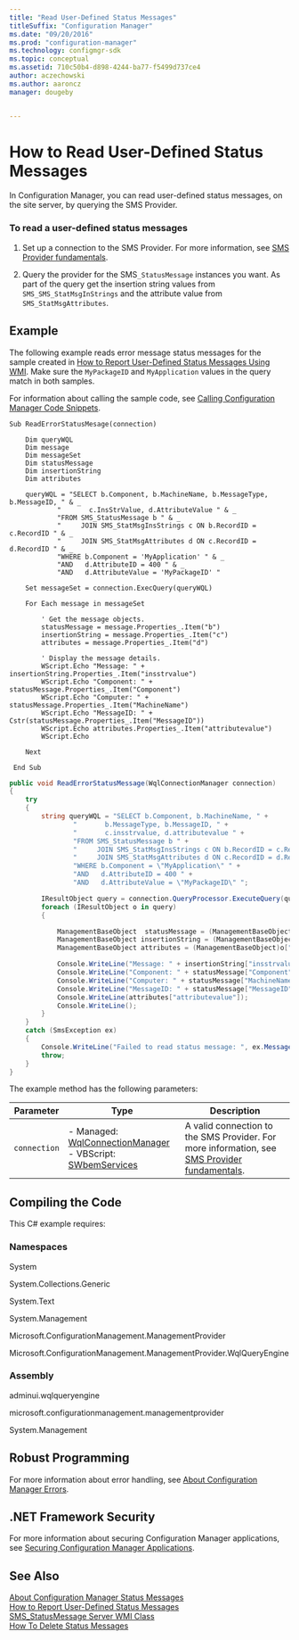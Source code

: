 ```yaml
---
title: "Read User-Defined Status Messages"
titleSuffix: "Configuration Manager"
ms.date: "09/20/2016"
ms.prod: "configuration-manager"
ms.technology: configmgr-sdk
ms.topic: conceptual
ms.assetid: 710c50b4-d898-4244-ba77-f5499d737ce4
author: aczechowski
ms.author: aaroncz
manager: dougeby


---
```

# How to Read User-Defined Status Messages
In Configuration Manager, you can read user-defined status messages, on the site server, by querying the SMS Provider.  

### To read a user-defined status messages  

1.  Set up a connection to the SMS Provider. For more information, see [SMS Provider fundamentals](../../understand/sms-provider-fundamentals.md).  

2.  Query the provider for the SMS`_StatusMessage` instances you want. As part of the query get the insertion string values from `SMS_SMS_StatMsgInStrings` and the attribute value from `SMS_StatMsgAttributes`.  

## Example  
 The following example reads error message status messages for the sample created in [How to Report User-Defined Status Messages Using WMI](../../../../develop/core/servers/manage/how-to-report-user-defined-status-messages.md). Make sure the `MyPackageID` and `MyApplication` values in the query match in both samples.  

 For information about calling the sample code, see [Calling Configuration Manager Code Snippets](../../../../develop/core/understand/calling-code-snippets.md).  

```vbs  
Sub ReadErrorStatusMesage(connection)  

    Dim queryWQL  
    Dim message  
    Dim messageSet  
    Dim statusMessage  
    Dim insertionString  
    Dim attributes  

    queryWQL = "SELECT b.Component, b.MachineName, b.MessageType, b.MessageID, " & _  
            "       c.InsStrValue, d.AttributeValue " & _  
            "FROM SMS_StatusMessage b " & _  
            "     JOIN SMS_StatMsgInsStrings c ON b.RecordID = c.RecordID " & _  
            "     JOIN SMS_StatMsgAttributes d ON c.RecordID = d.RecordID " & _  
            "WHERE b.Component = 'MyApplication' " & _  
            "AND   d.AttributeID = 400 " & _  
            "AND   d.AttributeValue = 'MyPackageID' "  

    Set messageSet = connection.ExecQuery(queryWQL)  

    For Each message in messageSet  

        ' Get the message objects.  
        statusMessage = message.Properties_.Item("b")  
        insertionString = message.Properties_.Item("c")  
        attributes = message.Properties_.Item("d")  

        ' Display the message details.  
        WScript.Echo "Message: " + insertionString.Properties_.Item("insstrvalue")  
        WScript.Echo "Component: " + statusMessage.Properties_.Item("Component")  
        WScript.Echo "Computer: " + statusMessage.Properties_.Item("MachineName")  
        WScript.Echo "MessageID: " + Cstr(statusMessage.Properties_.Item("MessageID"))  
        WScript.Echo attributes.Properties_.Item("attributevalue")  
        WScript.Echo  

    Next                          

 End Sub  

```  

```c#  
public void ReadErrorStatusMessage(WqlConnectionManager connection)  
{  
    try  
    {  
        string queryWQL = "SELECT b.Component, b.MachineName, " +  
                "       b.MessageType, b.MessageID, " +  
                "       c.insstrvalue, d.attributevalue " +  
                "FROM SMS_StatusMessage b " +  
                "     JOIN SMS_StatMsgInsStrings c ON b.RecordID = c.RecordID " +  
                "     JOIN SMS_StatMsgAttributes d ON c.RecordID = d.RecordID " +  
                "WHERE b.Component = \"MyApplication\" " +   
                "AND   d.AttributeID = 400 " +  
                "AND   d.AttributeValue = \"MyPackageID\" ";  

        IResultObject query = connection.QueryProcessor.ExecuteQuery(queryWQL);  
        foreach (IResultObject o in query)  
        {  

            ManagementBaseObject  statusMessage = (ManagementBaseObject)o["b"].ObjectValue;  
            ManagementBaseObject insertionString = (ManagementBaseObject)o["c"].ObjectValue;  
            ManagementBaseObject attributes = (ManagementBaseObject)o["d"].ObjectValue;  

            Console.WriteLine("Message: " + insertionString["insstrvalue"]);  
            Console.WriteLine("Component: " + statusMessage["Component"]);  
            Console.WriteLine("Computer: " + statusMessage["MachineName"]);  
            Console.WriteLine("MessageID: " + statusMessage["MessageID"]);  
            Console.WriteLine(attributes["attributevalue"]);  
            Console.WriteLine();  
        }  
    }  
    catch (SmsException ex)  
    {  
        Console.WriteLine("Failed to read status message: ", ex.Message);  
        throw;  
    }  
}  

```  

 The example method has the following parameters:  

|Parameter|Type|Description|  
|---------------|----------|-----------------|  
|`connection`|-   Managed: [WqlConnectionManager](../../understand/managed-sms-provider-fundamentals-in-configuration-manager.md#wqlconnectionmanager)<br />-   VBScript: [SWbemServices](/windows/win32/wmisdk/swbemservices)|A valid connection to the SMS Provider. For more information, see [SMS Provider fundamentals](../../understand/sms-provider-fundamentals.md).|  

## Compiling the Code  
 This C# example requires:  

### Namespaces  
 System  

 System.Collections.Generic  

 System.Text  

 System.Management  

 Microsoft.ConfigurationManagement.ManagementProvider  

 Microsoft.ConfigurationManagement.ManagementProvider.WqlQueryEngine  

### Assembly  
 adminui.wqlqueryengine  

 microsoft.configurationmanagement.managementprovider  

 System.Management  

## Robust Programming  
 For more information about error handling, see [About Configuration Manager Errors](../../../../develop/core/understand/about-configuration-manager-errors.md).  

## .NET Framework Security  
 For more information about securing Configuration Manager applications, see [Securing Configuration Manager Applications](../../../../develop/core/understand/securing-configuration-manager-applications.md).  

## See Also  
 [About Configuration Manager Status Messages](../../../../develop/core/servers/manage/about-configuration-manager-status-messages.md)   
 [How to Report User-Defined Status Messages](../../../../develop/core/servers/manage/how-to-report-user-defined-status-messages.md)   
 [SMS_StatusMessage Server WMI Class](../../../../develop/reference/core/servers/manage/sms_statusmessage-server-wmi-class.md)   
 [How To Delete Status Messages](../../../../develop/core/servers/manage/how-to-delete-status-messages.md)